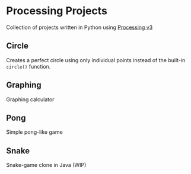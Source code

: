 # Processing Projects
Collection of projects written in Python using [Processing v3](https://processing.org/)

## Circle
Creates a perfect circle using only individual points instead of the built-in `circle()` function.
## Graphing
Graphing calculator
## Pong
Simple pong-like game
## Snake
Snake-game clone in Java (WIP)

